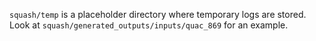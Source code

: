 `squash/temp` is a placeholder directory where temporary logs are stored. Look at `squash/generated_outputs/inputs/quac_869` for an example.
